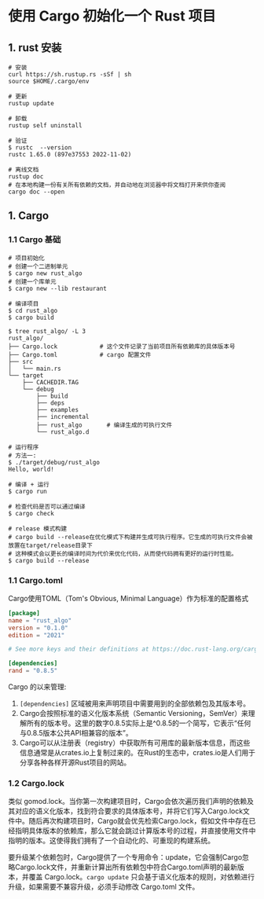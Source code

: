 # 使用 Cargo 初始化一个 Rust 项目

## 1. rust 安装
```shell
# 安装
curl https://sh.rustup.rs -sSf | sh
source $HOME/.cargo/env

# 更新
rustup update

# 卸载 
rustup self uninstall

# 验证
$ rustc  --version
rustc 1.65.0 (897e37553 2022-11-02)

# 离线文档
rustup doc
# 在本地构建一份有关所有依赖的文档，并自动地在浏览器中将文档打开来供你查阅
cargo doc --open
```

## 1. Cargo
### 1.1 Cargo 基础

```shell
# 项目初始化
# 创建一个二进制单元
$ cargo new rust_algo
# 创建一个库单元
$ cargo new --lib restaurant

# 编译项目
$ cd rust_algo
$ cargo build

$ tree rust_algo/ -L 3
rust_algo/
├── Cargo.lock            # 这个文件记录了当前项目所有依赖库的具体版本号
├── Cargo.toml            # cargo 配置文件
├── src
│   └── main.rs
└── target
    ├── CACHEDIR.TAG
    └── debug
        ├── build
        ├── deps
        ├── examples
        ├── incremental
        ├── rust_algo       # 编译生成的可执行文件
        └── rust_algo.d

# 运行程序
# 方法一:
$ ./target/debug/rust_algo 
Hello, world!

# 编译 + 运行
$ cargo run

# 检查代码是否可以通过编译
$ cargo check

# release 模式构建
# cargo build --release在优化模式下构建并生成可执行程序。它生成的可执行文件会被放置在target/release目录下
# 这种模式会以更长的编译时间为代价来优化代码，从而使代码拥有更好的运行时性能。
$ cargo build --release
```

### 1.1 Cargo.toml
Cargo使用TOML（Tom's Obvious, Minimal Language）作为标准的配置格式

```toml
[package]
name = "rust_algo"
version = "0.1.0"
edition = "2021"

# See more keys and their definitions at https://doc.rust-lang.org/cargo/reference/manifest.html

[dependencies]
rand = "0.8.5"
```

Cargo 的以来管理:
1. `[dependencies]` 区域被用来声明项目中需要用到的全部依赖包及其版本号。
2. Cargo会按照标准的语义化版本系统（Semantic Versioning，SemVer）来理解所有的版本号。这里的数字0.8.5实际上是^0.8.5的一个简写，它表示“任何与0.8.5版本公共API相兼容的版本”。
3. Cargo可以从注册表（registry）中获取所有可用库的最新版本信息，而这些信息通常是从crates.io上复制过来的。在Rust的生态中，crates.io是人们用于分享各种各样开源Rust项目的网站。

### 1.2 Cargo.lock
类似 gomod.lock。当你第一次构建项目时，Cargo会依次遍历我们声明的依赖及其对应的语义化版本，找到符合要求的具体版本号，并将它们写入Cargo.lock文件中。随后再次构建项目时，Cargo就会优先检索Cargo.lock，假如文件中存在已经指明具体版本的依赖库，那么它就会跳过计算版本号的过程，并直接使用文件中指明的版本。这使得我们拥有了一个自动化的、可重现的构建系统。

要升级某个依赖包时，Cargo提供了一个专用命令：update，它会强制Cargo忽略Cargo.lock文件，并重新计算出所有依赖包中符合Cargo.toml声明的最新版本，并覆盖 Cargo.lock。`cargo update` 只会基于语义化版本的规则，对依赖进行升级，如果需要不兼容升级，必须手动修改 Cargo.toml 文件。